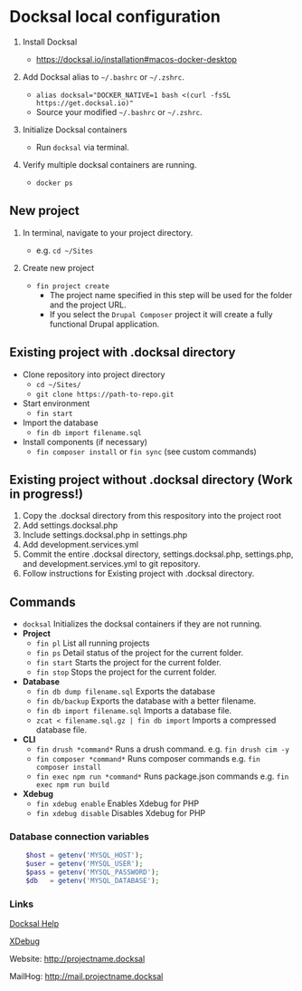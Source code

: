# Docksal local configuration

1. Install Docksal
   - https://docksal.io/installation#macos-docker-desktop

1. Add Docksal alias to `~/.bashrc` or `~/.zshrc`.
   - `alias docksal="DOCKER_NATIVE=1 bash <(curl -fsSL https://get.docksal.io)"`
   - Source your modified `~/.bashrc` or `~/.zshrc`.

1. Initialize Docksal containers
   - Run `docksal` via terminal.

1. Verify multiple docksal containers are running.
   - `docker ps`

## New project
1. In terminal, navigate to your project directory.
   - e.g. `cd ~/Sites`

1. Create new project
   - `fin project create`
     - The project name specified in this step will be used for the folder and the project URL.
     - If you select the `Drupal Composer` project it will create a fully functional Drupal application.

## Existing project with .docksal directory
  - Clone repository into project directory
    - `cd ~/Sites/`
    - `git clone https://path-to-repo.git`
  - Start environment
    - `fin start`
  - Import the database
    - `fin db import filename.sql`
  - Install components (if necessary)
    - `fin composer install` or `fin sync` (see custom commands)

## Existing project without .docksal directory (Work in progress!)
1. Copy the .docksal directory from this respository into the project root
1. Add settings.docksal.php
1. Include settings.docksal.php in settings.php
1. Add development.services.yml
1. Commit the entire .docksal directory, settings.docksal.php, settings.php, and development.services.yml to git repository.
1. Follow instructions for Existing project with .docksal directory.

## Commands
- `docksal` Initializes the docksal containers if they are not running.
- **Project**
   - `fin pl` List all running projects
   - `fin ps` Detail status of the project for the current folder.
   - `fin start` Starts the project for the current folder.
   - `fin stop` Stops the project for the current folder.
- **Database**
  - `fin db dump filename.sql` Exports the database
  - `fin db/backup` Exports the database with a better filename.
  - `fin db import filename.sql` Imports a database file.
  -  `zcat < filename.sql.gz | fin db import` Imports a compressed database file.
- **CLI**
  - `fin drush *command*` Runs a drush command. e.g. `fin drush cim -y`
  - `fin composer *command*` Runs composer commands e.g. `fin composer install`
  - `fin exec npm run *command*` Runs package.json commands e.g. `fin exec npm run build`
- **Xdebug**
  - `fin xdebug enable` Enables Xdebug for PHP
  - `fin xdebug disable` Disables Xdebug for PHP


### Database connection variables
```php
    $host = getenv('MYSQL_HOST');
    $user = getenv('MYSQL_USER');
    $pass = getenv('MYSQL_PASSWORD');
    $db   = getenv('MYSQL_DATABASE');
```

### Links
[Docksal Help](http://docs.docksal.io/fin/fin-help/)

[XDebug](https://docs.docksal.io/tools/xdebug/)

Website: http://projectname.docksal

MailHog: http://mail.projectname.docksal